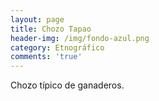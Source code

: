 ```yaml
---
layout: page
title: Chozo Tapao
header-img: /img/fondo-azul.png
category: Etnográfico
comments: 'true'
---
```



Chozo típico de ganaderos.
